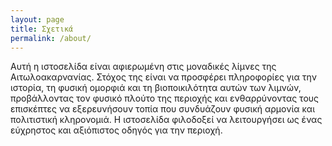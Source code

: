 ```yaml
---
layout: page
title: Σχετικά
permalink: /about/
---
```


Αυτή η ιστοσελίδα είναι αφιερωμένη στις μοναδικές λίμνες της Αιτωλοακαρνανίας. Στόχος της είναι να προσφέρει πληροφορίες για την ιστορία, τη φυσική ομορφιά και τη βιοποικιλότητα αυτών των λιμνών, προβάλλοντας τον φυσικό πλούτο της περιοχής και ενθαρρύνοντας τους επισκέπτες να εξερευνήσουν τοπία που συνδυάζουν φυσική αρμονία και πολιτιστική κληρονομιά. Η ιστοσελίδα φιλοδοξεί να λειτουργήσει ως ένας εύχρηστος και αξιόπιστος οδηγός για την περιοχή.
